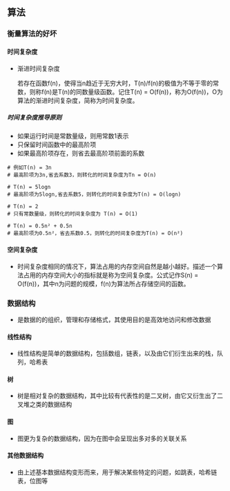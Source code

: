 ## 算法

### 衡量算法的好坏

#### 时间复杂度

- 渐进时间复杂度

  若存在函数f(n)，使得当n趋近于无穷大时，T(n)/f(n)的极值为不等于零的常数，则称f(n)是T(n)的同数量级函数。记住T(n) = O(f(n))，称为O(f(n))，O为算法的渐进时间复杂度，简称为时间复杂度。

##### 时间复杂度推导原则

- 如果运行时间是常数量级，则用常数1表示
- 只保留时间函数中的最高阶项
- 如果最高阶项存在，则省去最高阶项前面的系数

```shell
# 例如T(n) = 3n
# 最高阶项为3n,省去系数3，则转化的时间复杂度为Tn = O(n)

# T(n) = 5logn
# 最高阶项为5logn,省去系数5，则转化的时间复杂度为T(n) = O(logn)

# T(n) = 2
# 只有常数量级，则转化的时间复杂度为 T(n) = O(1)

# T(n) = 0.5n² + 0.5n
# 最高阶项为0.5n²，省去系数0.5，则转化的时间复杂度为T(n) = O(n²)

```



#### 空间复杂度

- 时间复杂度相同的情况下，算法占用的内存空间自然是越小越好。描述一个算法占用的内存空间大小的指标就是称为空间复杂度。公式记作S(n) = O(f(n))，其中n为问题的规模，f(n)为算法所占存储空间的函数。

### 数据结构

- 是数据的的组织，管理和存储格式，其使用目的是高效地访问和修改数据

#### 线性结构

- 线性结构是简单的数据结构，包括数组，链表，以及由它们衍生出来的栈，队列，哈希表

#### 树

- 树是相对复杂的数据结构，其中比较有代表性的是二叉树，由它又衍生出了二叉堆之类的数据结构

#### 图

- 图更为复杂的数据结构，因为在图中会呈现出多对多的关联关系

#### 其他数据结构

- 由上述基本数据结构变形而来，用于解决某些特定的问题，如跳表，哈希链表，位图等

